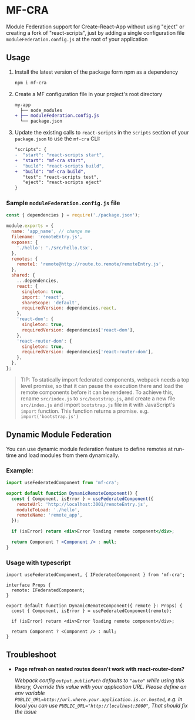 # MF-CRA

Module Federation support for Create-React-App without using "eject" or creating a fork of "react-scripts", just by adding a single configuration file `moduleFederation.config.js` at the root of your application

## Usage

1. Install the latest version of the package form npm as a dependency

   ```sh
   npm i mf-cra
   ```

2. Create a MF configuration file in your project's root directory

   ```diff
   my-app
     ├── node_modules
   + ├── moduleFederation.config.js
     └── package.json
   ```

3. Update the existing calls to `react-scripts` in the `scripts` section of your `package.json` to use the `mf-cra` CLI:

   ```diff title="package.json"
   "scripts": {
   -  "start": "react-scripts start",
   +  "start": "mf-cra start",
   -  "build": "react-scripts build",
   +  "build": "mf-cra build",
      "test": "react-scripts test",
      "eject": "react-scripts eject"
   }
   ```

### Sample `moduleFederation.config.js` file

```js
const { dependencies } = require('./package.json');

module.exports = {
  name: 'app_name', // change me
  filename: 'remoteEntry.js',
  exposes: {
    './hello': './src/hello.tsx',
  },
  remotes: {
    remote1: 'remote@http://route.to.remote/remoteEntry.js',
  },
  shared: {
    ...dependencies,
    react: {
      singleton: true,
      import: 'react',
      shareScope: 'default',
      requiredVersion: dependencies.react,
    },
    'react-dom': {
      singleton: true,
      requiredVersion: dependencies['react-dom'],
    },
    'react-router-dom': {
      singleton: true,
      requiredVersion: dependencies['react-router-dom'],
    },
  },
};
```

> TIP: To statically import federated components, webpack needs a top level promise, so that it can pause the execution there and load the remote components before it can be rendered. To achieve this, rename `src/index.js` to `src/bootstrap.js`, and create a new file `src/index.js` and import `bootstrap.js` file in it with JavaScript's `import` function. This function returns a promise. e.g. `import('bootstrap.js')`

## Dynamic Module Federation

You can use dynamic module federation feature to define remotes at run-time and load modules from them dynamically.

### Example:

```jsx
import useFederatedComponent from 'mf-cra';

export default function DynamicRemoteComponent() {
  const { Component, isError } = useFederatedComponent({
    remoteUrl: 'http://localhost:3001/remoteEntry.js',
    moduleToLoad: './hello',
    remoteName: 'remote_app',
  });

  if (isError) return <div>Error loading remote component</div>;

  return Component ? <Component /> : null;
}
```

### Usage with typescript

```tsx
import useFederatedComponent, { IFederatedComponent } from 'mf-cra';

interface Props {
  remote: IFederatedComponent;
}

export default function DynamicRemoteComponent({ remote }: Props) {
  const { Component, isError } = useFederatedComponent(remote);

  if (isError) return <div>Error loading remote component</div>;

  return Component ? <Component /> : null;
}
```

## Troubleshoot

- **Page refresh on nested routes doesn't work with react-router-dom?**

  _Webpack config `output.publicPath` defaults to `"auto"` while using this library, Override this value with your application URL. Please define an env variable `PUBLIC_URL=http://url.where.your.application.is.or.hosted`, e.g. in local you can use `PUBLIC_URL="http://localhost:3000"`, That should fix the issue_
